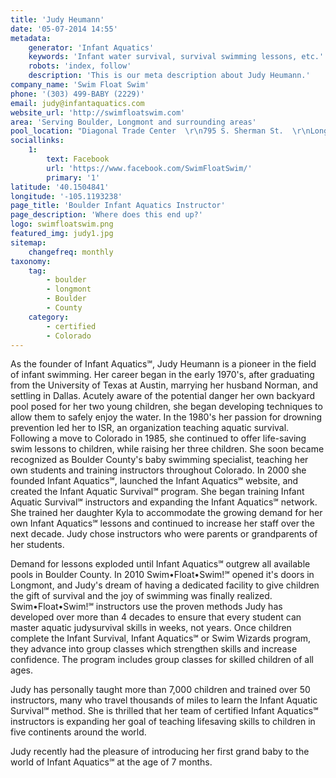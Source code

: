 ```yaml
---
title: 'Judy Heumann'
date: '05-07-2014 14:55'
metadata:
    generator: 'Infant Aquatics'
    keywords: 'Infant water survival, survival swimming lessons, etc.'
    robots: 'index, follow'
    description: 'This is our meta description about Judy Heumann.'
company_name: 'Swim Float Swim'
phone: '(303) 499-BABY (2229)'
email: judy@infantaquatics.com
website_url: 'http://swimfloatswim.com'
area: 'Serving Boulder, Longmont and surrounding areas'
pool_location: "Diagonal Trade Center  \r\n795 S. Sherman St.  \r\nLongmont, CO 80501"
sociallinks:
    1:
        text: Facebook
        url: 'https://www.facebook.com/SwimFloatSwim/'
        primary: '1'
latitude: '40.1504841'
longitude: '-105.1193238'
page_title: 'Boulder Infant Aquatics Instructor'
page_description: 'Where does this end up?'
logo: swimfloatswim.png
featured_img: judy1.jpg
sitemap:
    changefreq: monthly
taxonomy:
    tag:
        - boulder
        - longmont
        - Boulder
        - County
    category:
        - certified
        - Colorado
---
```


As the founder of Infant Aquatics℠, Judy Heumann is a pioneer in the field of infant swimming. Her career began in the early 1970's, after graduating from the University of Texas at Austin, marrying her husband Norman, and settling in Dallas. Acutely aware of the potential danger her own backyard pool posed for her two young children, she began developing techniques to allow them to safely enjoy the water. In the 1980's her passion for drowning prevention led her to ISR, an organization teaching aquatic survival. Following a move to Colorado in 1985, she continued to offer life-saving swim lessons to children, while raising her three children. She soon became recognized as Boulder County's baby swimming specialist, teaching her own students and training instructors throughout Colorado. In 2000 she founded Infant Aquatics℠, launched the Infant Aquatics℠ website, and created the Infant Aquatic Survival℠ program. She began training Infant Aquatic Survival℠ instructors and expanding the Infant Aquatics℠ network. She trained her daughter Kyla to accommodate the growing demand for her own Infant Aquatics℠ lessons and continued to increase her staff over the next decade. Judy chose instructors who were parents or grandparents of her students.

Demand for lessons exploded until Infant Aquatics℠ outgrew all available pools in Boulder County. In 2010 Swim•Float•Swim!℠ opened it's doors in Longmont, and Judy's dream of having a dedicated facility to give children the gift of survival and the joy of swimming was finally realized. Swim•Float•Swim!℠ instructors use the proven methods Judy has developed over more than 4 decades to ensure that every student can master aquatic judysurvival skills in weeks, not years. Once children complete the Infant Survival, Infant Aquatics℠ or Swim Wizards program, they advance into group classes which strengthen skills and increase confidence. The program includes group classes for skilled children of all ages.

Judy has personally taught more than 7,000 children and trained over 50 instructors, many who travel thousands of miles to learn the Infant Aquatic Survival℠ method. She is thrilled that her team of certified Infant Aquatics℠ instructors is expanding her goal of teaching lifesaving skills to children in five continents around the world.

Judy recently had the pleasure of introducing her first grand baby to the world of Infant Aquatics℠ at the age of 7 months.
